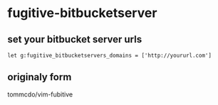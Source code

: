 # fugitive-bitbucketserver

## set your bitbucket server urls

```viml
let g:fugitive_bitbucketservers_domains = ['http://yoururl.com'] 
```
## originaly form
tommcdo/vim-fubitive
